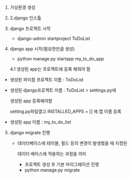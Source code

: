 1. 가상환경 생성 

2. 2.django 인스톨

3. django  프로젝트 시작

   - django-admin startproject ToDoList

4. django app 시작(필요한만큼 생성)

   - python manage.py startapp my_to_do_app

   4.1 생성된 app는 프로젝트에 등록 해줘야 함

- 생성된 파이참 프로젝트 이름 : ToDoList

- 생성된 django프로젝트 이름 : ToDoList > settings.py에 

  생성된 app 등록해야함

  setting.py파일열고 INSTALLED_APPS = [] 에 앱 이름 등록

- 생성된 app 이름 : my_to_do_list

5. django migrate 진행

   - 데이터베이스에 테이블, 필드 등의 변경이 발생했을 때 지정된 

     데이터 베이스에 적용하는 과정을 의미

     - 프로젝트 생성 후 기본 마이그레이션 진행
     - python manage.py migrate